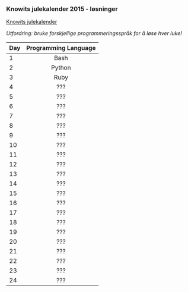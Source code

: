 ### Knowits julekalender 2015 - løsninger
[Knowits julekalender](https://julekalender.knowit.no)

_Utfordring: bruke forskjellige programmeringsspråk for å løse hver luke!_


| Day        | Programming Language |
| ------------- |:-------------:|
| 1     | Bash      | 
| 2     | Python    |
| 3     | Ruby      |
| 4     | ???       |
| 5     | ???       |
| 6     | ???       |
| 7     | ???       |
| 8     | ???       |
| 9     | ???       |
| 10    | ???       |
| 11    | ???       |
| 12    | ???       |
| 13    | ???       |
| 14    | ???       |
| 15    | ???       |
| 16    | ???       |
| 17    | ???       |
| 18    | ???       |
| 19    | ???       |
| 20    | ???       |
| 21    | ???       |
| 22    | ???       |
| 23    | ???       |
| 24    | ???       |
